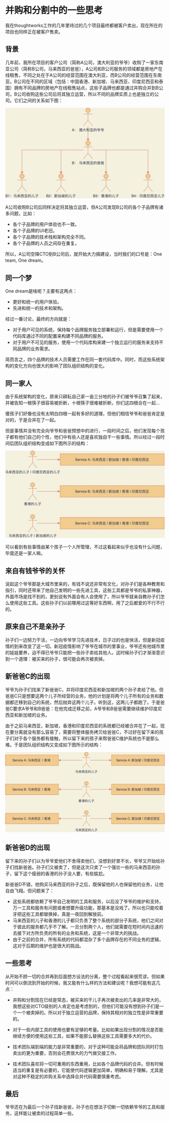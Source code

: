 # 并购和分割中的一些思考

我在thoughtworks工作的几年里待过的几个项目最终都被客户卖出，现在所在的项目也同样正在被客户售卖。

## 背景

几年前，我所在项目的客户公司（简称A公司，澳大利亚的爷爷）收购了一家东南亚公司（简称B公司，马来西亚的爸爸），A公司和B公司服务的领域都是房地产在线租售，不同之处在于A公司的经营范围在澳大利亚，而B公司的经营范围在东南亚。B公司在不同的区域（包括：中国香港、新加坡、马来西亚、印度尼西亚和泰国）拥有不同品牌的房地产在线租售站点，这些子品牌也都是通过并购合并到B公司，B公司收购这些公司后将其独立运营，所以不同的品牌实质上也是独立的公司。它们之间的关系如下图：

![](./images/blog-1.jpeg)

A公司收购B公司后同样决定将其独立运营，但A公司发现B公司的各个子品牌有诸多问题，比如：
- 各个子品牌的用户体验也不一致。
- 各个子品牌的UI老旧。
- 各个子品牌的技术栈和架构完全不同。
- 各个子品牌的人员之间存在重复。

所以，A公司空降CTO到B公司后，就开始大力搞建设，当时我们的口号是：One team, One dream。

## 同一个梦

One dream是啥呢？主要有这两点：

- 更好和统一的用户体验。
- 先进和统一的技术和架构。

经过一番讨论，最终的方向就是：
- 对于用户可见的系统，保持每个品牌服务独立部署和运行，但是需要使用一个代码库通过不同的配置来构建不同品牌的服务。
- 对于用户不可见的服务，使用一个代码库构来建一个独立运行的服务来支持不同品牌的业务需求。

简而言之，四个品牌的技术人员需要工作在同一套代码库中。同时，而这些系统架构的变化方向也很大的影响了团队组织结构的变化。

<!-- ![](./images/blog-2.jpeg) -->


## 同一家人

由于系统架构的变化，原来只耕耘自己家一亩三分地的孙子们被爷爷召集了起来，并被告知一根筷子很容易被折断，十根筷子很难被折断，你们这四根合在一起...

傻孩子们好像也没有太明白四根一起有多好的道理，但他们相信爷爷和爸爸肯定是对的，于是合并在了一起。

<!-- ![](./images/blog-3.jpeg) -->

但是事情并没有完全向爷爷和爸爸预想中的进行，一段时间之后，他们发现每个孩子都有他们自己的个性，他们中有些人还是喜欢独自干一些事情。所以经过一段时间后团队组织结构变成如下图所示的结构：

![](./images/blog-4.jpeg)

可以看到有些事情由某个孩子一个人所管理，不过这看起来似乎也没有什么问题，毕竟还是一家人嘛。

## 来自有钱爷爷的关怀

说起这个爷爷那是大城市里来的，有钱不说还非常有文化，对孙子们是各种教育和指引，同时还带来了他自己发明的一些先进工具，这些工具都是爷爷的私家神器，外面市场是找不到的，更别说有外面会有人会使用了，所以爷爷就亲自教孙子们怎么使用这些工具。这些孙子们以前哪用过这等好东西啊，用了之后都爱的不行不行的。

## 原来自己不是亲孙子

孙子们一边努力干活，一边向爷爷学习先进技术，日子过的也是快活，但是新冠疫情的到来改变了这一切。新冠疫情影响了爷爷在城市的里事业，爷爷还有他城市里的娃娃要养，迫不得已爷爷只能把一些孙子卖给其他人。这时候孙子们才渐渐意识到一个道理：被买来的孙子，很可能会再次被卖掉。

## 新爸爸C的出现

爷爷为孙子们找来了新爸爸C，并将印度尼西亚和新加坡的两个孙子卖给了他。但爸爸C只是想要这两个儿子所经营的业务，他的计划是将两个儿子所有的业务和数据都迁移到自己的系统，然后抛弃这两个儿子。听到这，这两儿子都跑了。于是爸爸C要求A爷爷和B爸爸：在他完成迁移之前，A爷爷和B爸爸需要继续维护印度尼西亚和新加坡的业务。

由于之前马来西亚，新加坡，香港和印度尼西亚的系统都已经被合并在了一起，现在要分离就没有那么容易了，需要将整体服务拷贝给爸爸C，不过好在留下来的孩子们对于各个服务都有接触，所以留下来的孩子来帮爸爸C维护系统也不是那么难。于是团队组织结构又变成如下图所示的结构：

![](./images/blog-5.jpeg)

## 新爸爸D的出现

留下来的孙子们以为爷爷爱他们不舍得卖他们，没想到好景不长，爷爷又开始给孙子们找新爸爸。孙子们又被卖了，但是这次只卖了一个强壮一些的马来西亚的孙子，留下这个瘦弱的香港的孙子没人要，有些尴尬。

新爸爸D不错，他购买马来西亚的孙子之后，既保留他的人也保留他的业务，让他自由飞翔。但问题来了：
- 这些系统都依赖了爷爷自己发明的工具和服务，以后没了爷爷的维护和支持，万一工具和服务有问题或者想要升级功能，那基本是没戏了。所以也只能咬着牙把这些工具都替换掉，真是一夜回到解放前。
- 马来西亚的儿子和香港的儿子都只负责了整个系统的部分子系统，他们之间对于彼此的服务都几乎不了解。一旦分割两个人，他们就需要在短时间内迅速的去接下对方所负责的所有的业务和系统，这是一个非常大的挑战。
- 由于之前的合并，所有系统的代码都混杂了多个品牌存在的不同业务的逻辑，这对于后期的维护也是很大的挑战。

## 一些思考

从开始不顾一切的合并再到后面想方设法的分离，整个过程看起来很荒谬。但如果时间可以倒流到开始的时候，我又能有什么样的方法和建议呢？我想可能有这几点：

- 并购和分割现在已经是常态，被买来的干儿子再次被卖出的几率是非常大的，我想这些对CTO级别的人肯定也是考虑到的，但他们可能没有想到孙子们是一个一个被卖掉的。所以对于独立运营的品牌，保持其相对的独立性是非常重要的。

- 对于一些内部工具的使用也要有足够的考量。比如如果出现分割的情况是否能继续方便的使用这些工具，如果不能那么替换这些工具需要多大的代价。

- 技术团队端到端的能力是非常重要的，对于这种可能会将品牌和团队同时打包卖出的更为重要，否则会花费很大的力气做交接工作。

- 技术团队喜欢将一切可重用的东西重用，比如各个品牌代码的合并。但有时候适当的重复是有必要的，它能使代码逻辑更加简单，明确和易于理解。尤其是对这种不稳定的并购关系中选择合并代码需要慎重考虑。

## 最后

爷爷还在为最后一个孙子找新爸爸，孙子也在想法子切断一切依赖爷爷的工具和服务，这样能让被卖的过程简单一些。
